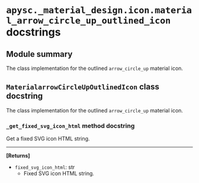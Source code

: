 # `apysc._material_design.icon.material_arrow_circle_up_outlined_icon` docstrings

## Module summary

The class implementation for the outlined `arrow_circle_up` material icon.

## `MaterialarrowCircleUpOutlinedIcon` class docstring

The class implementation for the outlined `arrow_circle_up` material icon.

### `_get_fixed_svg_icon_html` method docstring

Get a fixed SVG icon HTML string.<hr>

**[Returns]**

- `fixed_svg_icon_html`: str
  - Fixed SVG icon HTML string.